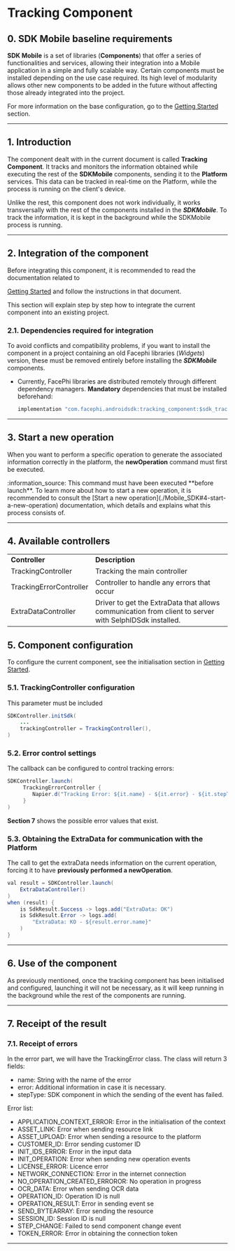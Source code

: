 # Tracking Component

## 0. SDK Mobile baseline requirements

**SDK Mobile** is a set of libraries (**Components**) that offer a series of
functionalities and services, allowing their integration into a Mobile
application in a simple and fully scalable way. Certain components must
be installed depending on the use case required. Its high level of
modularity allows other new components to be added in the future without
affecting those already integrated into the project.

For more information on the base configuration, go to the
[Getting Started](./Mobile_SDK) section.

---

## 1. Introduction

The component dealt with in the current document is called **Tracking
Component**. It tracks and monitors the information obtained while
executing the rest of the **SDKMobile** components, sending it to the
**Platform** services. This data can be tracked in real-time on the
Platform, while the process is running on the client's device.

Unlike the rest, this component does not work individually, it works
transversally with the rest of the components installed in the
**_SDKMobile_**. To track the information, it is kept in the background
while the SDKMobile process is running.

---

## 2. Integration of the component

Before integrating this component, it is recommended to read the
documentation related to

[Getting Started](./Mobile_SDK)
and follow the instructions in that document.

This section will explain step by step how to integrate the current
component into an existing project.

### 2.1. Dependencies required for integration

To avoid conflicts and compatibility problems, if you want to install
the component in a project containing an old Facephi libraries
(_Widgets_) version, these must be removed entirely before installing
the **_SDKMobile_** components.

- Currently, FacePhi libraries are distributed remotely through
  different dependency managers. **Mandatory** dependencies that must
  be installed beforehand:

  ```java
  implementation "com.facephi.androidsdk:tracking_component:$sdk_tracking_component_version"
  ```

---

## 3. Start a new operation

When you want to perform a specific operation to generate the associated
information correctly in the platform, the **newOperation** command must
first be executed.

<div class="note">
<span class="note">:information_source:</span>
This command must have been executed **before launch**.
To learn more about how to start a new operation, it is recommended to consult the [Start a new operation](./Mobile_SDK#4-start-a-new-operation) documentation, which details and explains what this process consists of.
</div>

---

## 4. Available controllers

|                         |                                                                                                        |
| ----------------------- | ------------------------------------------------------------------------------------------------------ |
| **Controller**          | **Description**                                                                                        |
| TrackingController      | Tracking the main controller                                                                           |
| TrackingErrorController | Controller to handle any errors that occur                                                             |
| ExtraDataController     | Driver to get the ExtraData that allows communication from client to server with SelphIDSdk installed. |

## 5. Component configuration

To configure the current component, see the initialisation section in
[Getting Started](./Mobile_SDK).

### 5.1. TrackingController configuration

This parameter must be included

```java
SDKController.initSdk(
    ...
    trackingController = TrackingController(),
)
```

### 5.2. Error control settings

The callback can be configured to control tracking errors:

```java
SDKController.launch(
     TrackingErrorController {
        Napier.d("Tracking Error: ${it.name} - ${it.error} - ${it.stepType}")
     }
)
```

**Section 7** shows the possible error values that exist.

### 5.3. Obtaining the ExtraData for communication with the Platform

The call to get the extraData needs information on the current
operation, forcing it to have **previously performed a newOperation**.

```java
val result = SDKController.launch(
    ExtraDataController()
)
when (result) {
    is SdkResult.Success -> logs.add("ExtraData: OK")
    is SdkResult.Error -> logs.add(
        "ExtraData: KO - ${result.error.name}"
    )
}
```

---

## 6. Use of the component

As previously mentioned, once the tracking component has been
initialised and configured, launching it will not be necessary, as it
will keep running in the background while the rest of the components are
running.

---

## 7. Receipt of the result

### 7.1. Receipt of errors

In the error part, we will have the TrackingError class. The class will return 3 fields:

  - name: String with the name of the error
  - error: Additional information in case it is necessary.
  - stepType: SDK component in which the sending of the event has failed.

Error list:

  - APPLICATION_CONTEXT_ERROR: Error in the initialisation of the context
  - ASSET_LINK: Error when sending resource link
  - ASSET_UPLOAD: Error when sending a resource to the platform
  - CUSTOMER_ID: Error sending customer ID
  - INIT_IDS_ERROR: Error in the input data
  - INIT_OPERATION: Error when sending new operation events
  - LICENSE_ERROR: Licence error
  - NETWORK_CONNECTION: Error in the internet connection
  - NO_OPERATION_CREATED_ERROROR: No operation in progress
  - OCR_DATA: Error when sending OCR data
  - OPERATION_ID: Operation ID is null
  - OPERATION_RESULT: Error in sending event se
  - SEND_BYTEARRAY: Error sending the resource
  - SESSION_ID: Session ID is null
  - STEP_CHANGE: Failed to send component change event
  - TOKEN_ERROR: Error in obtaining the connection token


---
